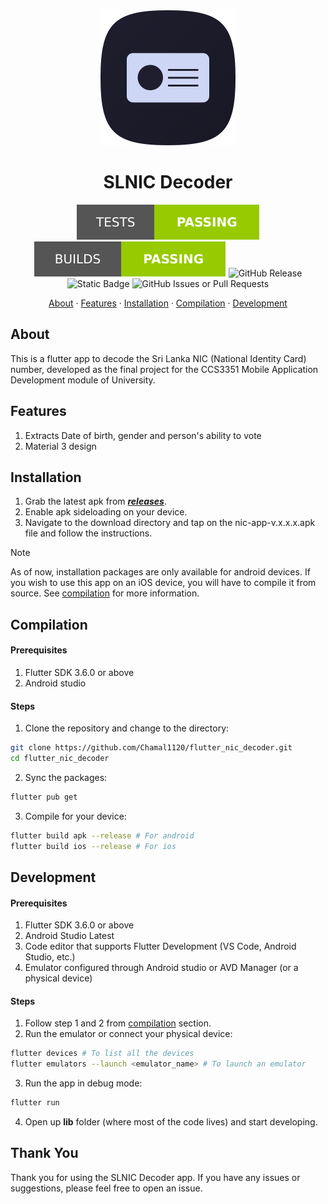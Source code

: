 <div align="center">

<img src=".github/assets/app-logo.svg">

# SLNIC Decoder

![Test Status](.github/test-status.svg)
![Build Status](.github/build-status.svg)
![GitHub Release](https://img.shields.io/github/v/release/Chamal1120/flutter-nic-decoder?display_name=release&style=for-the-badge&logo=android&color=%23fab387)
![Static Badge](https://img.shields.io/badge/code_style-dart_analyzer-%230075BA?style=for-the-badge&logo=coder)
![GitHub Issues or Pull Requests](https://img.shields.io/github/issues/Chamal1120/flutter-nic-decoder?style=for-the-badge&logo=github&color=%23b4befe)


[About](#about) · [Features](#features) · [Installation](#installation) · [Compilation](#compilation) · [Development](#development)

</div>

## About

This is a flutter app to decode the Sri Lanka NIC (National Identity Card) number, developed as the final project for the CCS3351 Mobile Application Development module of University.

## Features

1. Extracts Date of birth, gender and person's ability to vote
2. Material 3 design

## Installation

1. Grab the latest apk from ***[releases](https://github.com/Chamal1120/flutter_nic_decoder/releases)***.
2. Enable apk sideloading on your device.
3. Navigate to the download directory and tap on the nic-app-v.x.x.x.apk file and follow the instructions.

> [!NOTE]
> As of now, installation packages are only available for android devices. If you wish to use this app on an iOS device, you will have to compile it from source. See [compilation](#compilation) for more information.

## Compilation

#### Prerequisites

1. Flutter SDK 3.6.0 or above
2. Android studio

#### Steps

1. Clone the repository and change to the directory:

```bash
git clone https://github.com/Chamal1120/flutter_nic_decoder.git
cd flutter_nic_decoder
```

2. Sync the packages:

```bash
flutter pub get
```

3. Compile for your device:

```bash
flutter build apk --release # For android
flutter build ios --release # For ios
```

## Development

#### Prerequisites

1. Flutter SDK 3.6.0 or above
2. Android Studio Latest
3. Code editor that supports Flutter Development (VS Code, Android Studio, etc.)
4. Emulator configured through Android studio or AVD Manager (or a physical device)

#### Steps

1. Follow step 1 and 2 from [compilation](#compilation) section.
2. Run the emulator or connect your physical device:

```bash
flutter devices # To list all the devices
flutter emulators --launch <emulator_name> # To launch an emulator
```

3. Run the app in debug mode:

```bash
flutter run
```

4. Open up **lib** folder (where most of the code lives) and start developing.

## Thank You

Thank you for using the SLNIC Decoder app. If you have any issues or suggestions, please feel free to open an issue.
